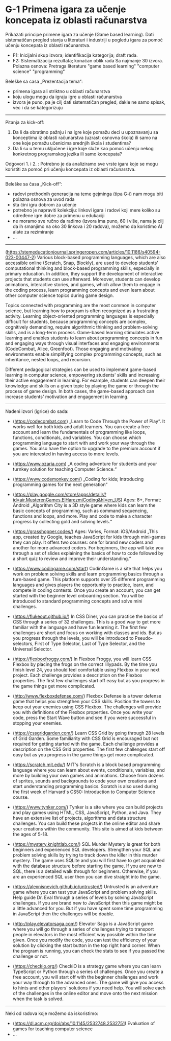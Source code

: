 # G-1 Primena igara za učenje koncepata iz oblasti računarstva

Prikazati principe primene igara za učenje (Game based learning). Dati sistematičan pregled stanja u literaturi i industriji u pogledu igara za pomoć učenju koncepata iz oblasti računarstva. 
- F1: Inicijalni skup izvora; identifikacija kategorija; draft rada. 
- F2: Sistematizacija rezultata; konačan oblik rada
Sa najmanje 30 izvora.
Polazna osnova: Pretraga literature "game based learning" "computer science" "programming"

Beleške sa casa „Prezentacija tema“: 
- primena igara ali striktno u oblasti računarstva
- koju ulogu mogu da igraju igre u oblasti računarstva
- izvora je puno, pa je cilj dati sistematičan pregled, dakle ne samo spisak, vec i da se kategorizuju

---

Pitanja za kick-off: 
1. Da li da obratimo pažnju i na igre koje pomažu deci u upoznavanju sa konceptima iz oblasti računarstva (uzrast: osnovna škola) ili samo na one koje pomažu učenicima srednjih škola i studentima?
2. Da li su u temu uključene i igre koje služe kao pomoć učenju nekog konkretnog programskog jezika ili samo koncepata?

Odgovori 1. i 2. : Potrebno je da analiziramo sve vrste igara koje se mogu koristiti za pomoć pri učenju koncepata iz oblasti računarstva.

---

Beleške sa časa „Kick-off“: 
- radovi prethodnih generacija na teme gejminga (tipa G-i) nam mogu biti polazna osnova za uvod rada
- šta čini igru dobrom za učenje
- potrebno je napraviti kolekciju: linkovi igara i radovi koji mere koliko su određene igre dobre za primenu u edukaciji
- ne moramo sve ručno da radimo (izvora ima puno, 60 i više, nama je cilj da ih smanjimo na oko 30 linkova i 20 radova), možemo da koristimo AI alate za rezimiranje
- ...

---

(https://stemeducationjournal.springeropen.com/articles/10.1186/s40594-023-00447-2)
Various block-based programming languages, which are also accessible online (Scratch, Snap, Blockly), are used to develop students' computational thinking and block-based programming skills, especially in primary education. In addition, they support the development of interactive projects that students can use afterward. Moreover, students can develop animations, interactive stories, and games, which allow them to engage in the coding process, learn programming concepts and even learn about other computer science topics during game design.

Topics connected with programming are the most common in computer science, but learning how to program is often recognized as a frustrating activity. Learning object-oriented programming languages is especially difficult for students, because programming concepts are complex, cognitively demanding, require algorithmic thinking and problem-solving skills, and is a long-term process. Game-based learning stimulates active learning and enables students to learn about programming concepts in fun and engaging ways through visual interfaces and engaging environments (CodeCombat, Alice, Greenfoot). Those engaging and motivating environments enable simplifying complex programming concepts, such as inheritance, nested loops, and recursion.

Different pedagogical strategies can be used to implement game-based learning in computer science, empowering students' skills and increasing their active engagement in learning. For example, students can deepen their knowledge and skills on a given topic by playing the game or through the process of game design. In both cases, the game-based approach can increase students' motivation and engagement in learning.

---

Nađeni izvori (igrice) do sada:
- (https://codecombat.com) „Learn to Code Through the Power of Play“. It works well for both kids and adult learners. You can create a free account and learn the fundamentals of programming like loops, functions, conditionals, and  variables. You can choose which programming language to start with and work your way through the games. You also have the option to upgrade to the premium account if you are interested in having access to more levels.

- (https://www.ozaria.com) „A coding adventure for students and your turnkey solution for teaching Computer Science.“

- (https://www.codemonkey.com/) „Coding for kids; Introducing programming games for the next generation“

- (https://play.google.com/store/apps/details?id=air.MusterenGames.ElHarezmiCoding&hl=en_US)
Ages: 8+, Format: Android „Algorithm City is a 3D style game where kids can learn the basic concepts of programming, such as command sequencing, functions and loops, and more. Play and code to make a character progress by collecting gold and solving levels.“

- (https://grasshopper.codes/)  Ages: Varies, Format: iOS/Android „This app, created by Google, teaches JavaScript for kids through mini-games they can play. It offers two courses: one for brand new coders and another for more advanced coders. For beginners, the app will take you through a set of slides explaining the basics of how to code followed by a short quiz to review and improve their understanding.“

- (https://www.codingame.com/start) CodinGame is a site that helps you work on problem solving skills and learn programming basics through a turn-based game. This platform supports over 25 different programming languages and gives players the opportunity to practice, learn, and compete in coding contests. Once you create an account, you can get started with the beginner level onboarding section. You will be introduced to standard programming concepts and solve mini challenges.

- (https://flukeout.github.io/) In CSS Diner, you can practice the basics of CSS through a series of 32 challenges. This is a good way to get more familiar with the language and have fun learning it. The first few challenges are short and focus on working with classes and ids. But as you progress through the levels, you will be introduced to Pseudo-selectors, First of Type Selector, Last of Type Selector, and the Universal Selector.

- (https://flexboxfroggy.com/)  In Flexbox Froggy, you will learn CSS Flexbox by placing the frogs on the correct lillypads. By the time you finish level 24, you should feel comfortable using Flexbox in your next project. Each challenge provides a description on the Flexbox properties. The first few challenges start off easy but as you progress in the game things get more complicated.

- (http://www.flexboxdefense.com/)  Flexbox Defense is a tower defense game that helps you strengthen your CSS skills. Position the towers to keep out your enemies using CSS Flexbox. The challenges will provide you with definitions of the Flexbox properties. Once you write your code, press the Start Wave button and see if you were successful in stopping your enemies.

- (https://cssgridgarden.com/) Learn CSS Grid by going through 28 levels of Grid Garden. Some familiarity with CSS Grid is encouraged but not required for getting started with the game. Each challenge provides a description on the CSS Grid properties. The first few challenges start off easy but as you progress in the game things get more complicated.

- (https://scratch.mit.edu/) MIT's Scratch is a block based programming language where you can learn about events, conditionals, variables, and more by building your own games and animations. Choose from dozens of sprites, sounds and backgrounds to code your own creations and start understanding programming basics. Scratch is also used during the first week of Harvard's CS50: Introduction to Computer Science course.

- (https://www.tynker.com/) Tynker is a site where you can build projects and play games using HTML, CSS, JavaScript, Python, and Java. They have an extensive list of projects, algorithms and data structure challenges. You can build these projects in the online editor and share your creations within the community. This site is aimed at kids between the ages of 5-18.

- (https://mystery.knightlab.com/) SQL Murder Mystery is great for both beginners and experienced SQL developers. Strengthen your SQL and problem solving skills by trying to track down the killer in this murder mystery. The game uses SQLite and you will first have to get acquainted with the database structure before starting the game. If you are new to SQL, there is a detailed walk through for beginners. Otherwise, if you are an experienced SQL user then you can dive straight into the game.

- (https://alexnisnevich.github.io/untrusted/) Untrusted is an adventure game where you can test your JavaScript and problem solving skills. Help guide Dr. Eval through a series of levels by solving JavaScript challenges. If you are brand new to JavaScript then this game might be a little advanced for you. But if you have spent some time programming in JavaScript then the challenges will be doable.

- (http://play.elevatorsaga.com/) Elevator Saga is a JavaScript game where you will go through a series of challenges trying to transport people in elevators in the most efficient way possible within the time given. Once you modify the code, you can test the efficiency of your solution by clicking the start button in the top right hand corner. When the program is running, you can check the stats to see if you passed the challenge or not.

- (https://checkio.org/) CheckiO is a strategy game where you can learn TypeScript or Python through a series of challenges. Once you create a free account, you will start off with the beginner challenges and work your way through to the advanced ones. The game will give you access to hints and other players' solutions if you need help. You will solve each of the challenges in the online editor and move onto the next mission when the task is solved.

--- 

Neki od radova koje možemo da iskoristimo:

- (https://dl.acm.org/doi/abs/10.1145/2532748.2532751) Evaluation of games for teaching computer science
- ...

